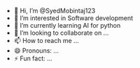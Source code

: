 - 👋 Hi, I’m @SyedMobintaj123
- 👀 I’m interested in Software development 
- 🌱 I’m currently learning AI for python 
- 💞️ I’m looking to collaborate on ...
- 📫 How to reach me ...
- 😄 Pronouns: ...
- ⚡ Fun fact: ...

<!---
SyedMobintaj123/SyedMobintaj123 is a ✨ special ✨ repository because its `README.md` (this file) appears on your GitHub profile.
You can click the Preview link to take a look at your changes.
--->
